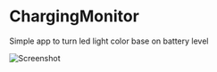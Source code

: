 # ChargingMonitor
Simple app to turn led light color base on battery level 

![Screenshot](https://i.imgur.com/e7cWLji.jpg)
